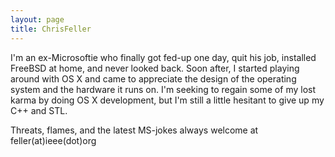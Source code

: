 ```yaml
---
layout: page
title: ChrisFeller
---
```


I'm an ex-Microsoftie who finally got fed-up one day, quit his job, installed FreeBSD at home, and never looked back.  Soon after, I started playing around with OS X and came to appreciate the design of the operating system and the hardware it runs on.  I'm seeking to regain some of my lost karma by doing OS X development, but I'm still a little hesitant to give up my C++ and STL.  

Threats, flames, and the latest MS-jokes always welcome at feller(at)ieee(dot)org

